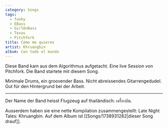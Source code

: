 ```yaml
---
category: Songs
tags:
  - funky
  - EBass
  - GirlOnBass
  - Texas
  - Pitchfork
title: Cómo me quieres
artist: Khruangbin
album: Con todo el mundo
---
```

Diese Band kam aus dem Algorithmus aufgetacht.
Eine live Session von Pitchfork.
Die Band startete mit diesem Song.

Minimale Drums, ein groovender Bass.
Nicht abreissendes Gitarrengedudel.
Gut für den Hintergrund bei der Arbeit.

---
Der Name der Band heisst Flugzeug auf thailändisch: เครื่องบิน.

Ausserdem haben sie eine nette Kompilation zusammengestellt:
Late Night Tales: Khruangbin.
Auf dem Album ist [[Songs/1738931282|dieser Song drauf]].
